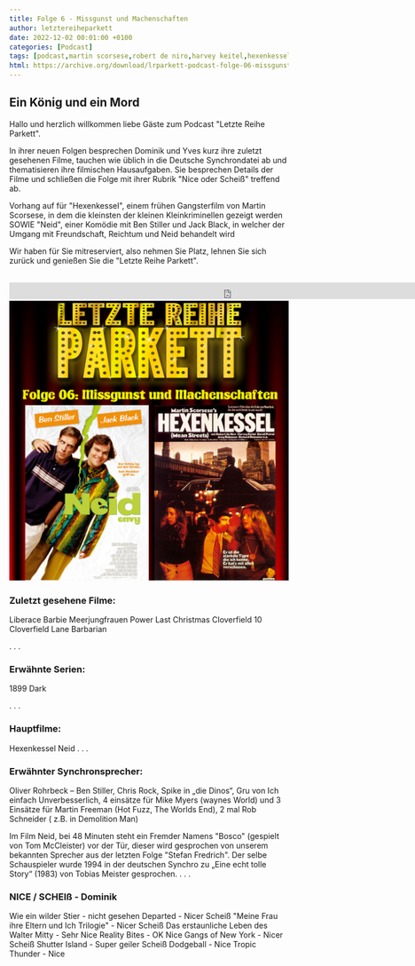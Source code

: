 ```yaml
---
title: Folge 6 - Missgunst und Machenschaften
author: letztereiheparkett
date: 2022-12-02 00:01:00 +0100
categories: [Podcast]
tags: [podcast,martin scorsese,robert de niro,harvey keitel,hexenkessel,mean streets,jack black,ben stiller,barry levinson,neid,envy,tobias meister,oliver rohrbeck,bodo wolf,frank glaubrecht,stefan fredrich,synchronsprecher]
html: https://archive.org/download/lrparkett-podcast-folge-06-missgunst-und-machenschaften/LRParkett%20Podcast%20Folge%2006%20-%20Missgunst%20und%20Machenschaften.mp3
---
```


## Ein König und ein Mord
Hallo und herzlich willkommen liebe Gäste zum Podcast "Letzte Reihe Parkett".

In ihrer neuen Folgen besprechen Dominik und Yves kurz ihre zuletzt gesehenen Filme, tauchen wie üblich in die Deutsche Synchrondatei ab und thematisieren ihre filmischen Hausaufgaben.
Sie besprechen Details der Filme und schließen die Folge mit ihrer Rubrik "Nice oder Scheiß" treffend ab.

Vorhang auf für "Hexenkessel", einem frühen Gangsterfilm von Martin Scorsese, in dem die kleinsten der kleinen Kleinkriminellen gezeigt werden
SOWIE
"Neid", einer Komödie mit Ben Stiller und Jack Black, in welcher der Umgang mit Freundschaft, Reichtum und Neid behandelt wird 

Wir haben für Sie mitreserviert, also nehmen Sie Platz, lehnen Sie sich zurück und genießen Sie die "Letzte Reihe Parkett".
<br>
<br>

<iframe src="https://archive.org/download/lrparkett-podcast-folge-06-missgunst-und-machenschaften/LRParkett%20Podcast%20Folge%2006%20-%20Missgunst%20und%20Machenschaften.mp3" width="800" height="30" frameborder="0" webkitallowfullscreen="true" mozallowfullscreen="true" allowfullscreen></iframe>


<img src="/assets/img/postings/posting006.png" alt="Podcast Cover">

### Zuletzt gesehene Filme:

Liberace
Barbie Meerjungfrauen Power
Last Christmas
Cloverfield
10 Cloverfield Lane
Barbarian

.
.
.
### Erwähnte Serien:

1899
Dark



.
.
.
### Hauptfilme:

Hexenkessel
Neid
.
.
.
### Erwähnter Synchronsprecher:

Oliver Rohrbeck – Ben Stiller, Chris Rock,
Spike in „die Dinos“, Gru von Ich einfach Unverbesserlich, 4 einsätze für Mike Myers (waynes World) und 3 Einsätze für Martin Freeman (Hot Fuzz, The Worlds End), 2 mal Rob Schneider ( z.B. in Demolition Man)

Im Film Neid, bei 48 Minuten steht ein Fremder Namens "Bosco" (gespielt von Tom McCleister) vor der Tür, dieser 
wird gesprochen von unserem bekannten Sprecher aus der letzten Folge "Stefan Fredrich".
Der selbe Schauspieler wurde 1994 in der deutschen Synchro zu „Eine echt tolle Story“ (1983) von Tobias Meister gesprochen.
.
.
.
### NICE / SCHEIß - Dominik

Wie ein wilder Stier - nicht gesehen
Departed - Nicer Scheiß
"Meine Frau ihre Eltern und Ich Trilogie" - Nicer Scheiß
Das erstaunliche Leben des Walter Mitty - Sehr Nice
Reality Bites - OK Nice
Gangs of New York - Nicer Scheiß
Shutter Island - Super geiler Scheiß
Dodgeball - Nice
Tropic Thunder - Nice